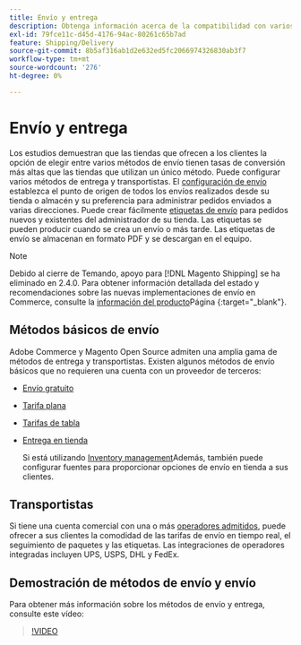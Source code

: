 ```yaml
---
title: Envío y entrega
description: Obtenga información acerca de la compatibilidad con varios métodos de entrega y transportistas de envío que puede ofrecer a sus clientes.
exl-id: 79fce11c-d45d-4176-94ac-80261c65b7ad
feature: Shipping/Delivery
source-git-commit: 8b5af316ab1d2e632ed5fc2066974326830ab3f7
workflow-type: tm+mt
source-wordcount: '276'
ht-degree: 0%

---
```


# Envío y entrega

Los estudios demuestran que las tiendas que ofrecen a los clientes la opción de elegir entre varios métodos de envío tienen tasas de conversión más altas que las tiendas que utilizan un único método. Puede configurar varios métodos de entrega y transportistas. El [configuración de envío](shipping-settings.md) establezca el punto de origen de todos los envíos realizados desde su tienda o almacén y su preferencia para administrar pedidos enviados a varias direcciones. Puede crear fácilmente [etiquetas de envío](shipping-labels.md) para pedidos nuevos y existentes del administrador de su tienda. Las etiquetas se pueden producir cuando se crea un envío o más tarde. Las etiquetas de envío se almacenan en formato PDF y se descargan en el equipo.

>[!NOTE]
>
>Debido al cierre de Temando, apoyo para [!DNL Magento Shipping] se ha eliminado en 2.4.0. Para obtener información detallada del estado y recomendaciones sobre las nuevas implementaciones de envío en Commerce, consulte la [información del producto](https://business.adobe.com/products/magento/shipping.html)Página {:target=&quot;_blank&quot;}.

## Métodos básicos de envío

Adobe Commerce y Magento Open Source admiten una amplia gama de métodos de entrega y transportistas. Existen algunos métodos de envío básicos que no requieren una cuenta con un proveedor de terceros:

* [Envío gratuito](shipping-free.md)

* [Tarifa plana](shipping-flat-rate.md)

* [Tarifas de tabla](shipping-table-rate.md)

* [Entrega en tienda](shipping-in-store-delivery.md)

  Si está utilizando [Inventory management](../inventory-management/introduction.md)Además, también puede configurar fuentes para proporcionar opciones de envío en tienda a sus clientes.

## Transportistas

Si tiene una cuenta comercial con una o más [operadores admitidos](carriers.md), puede ofrecer a sus clientes la comodidad de las tarifas de envío en tiempo real, el seguimiento de paquetes y las etiquetas. Las integraciones de operadores integradas incluyen UPS, USPS, DHL y FedEx.

## Demostración de métodos de envío y envío

Para obtener más información sobre los métodos de envío y entrega, consulte este vídeo:

>[!VIDEO](https://video.tv.adobe.com/v/343658/?quality=12)
